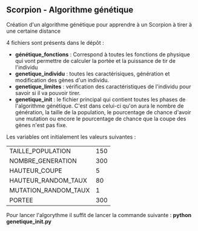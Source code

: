 <h2>Scorpion - Algorithme génétique</h2>
Création d'un algorithme génétique pour apprendre à un Scorpion à tirer à une certaine distance

<div>
<p>4 fichiers sont présents dans le dépôt : </p>
  <ul>
	<li><b>génétique_fonctions</b> : Correspond à toutes les fonctions de physique qui vont permettre de calculer la portée et la puissance de tir de l'individu</li>
	<li><b>genetique_individu</b> : toutes les caractérisiques, génération et modification des gènes d'un individu.</li>
	<li><b>genetique_limites</b> : vérification des caractéristiques de l'individu pour savoir si il va pouvoir tirer.</li>
	<li><b>genetique_init</b> : le fichier principal qui contient toutes les phases de l'algorithme génétique. C'est dans celui-ci qu'on aura le nombre de génération, la taille de la population, le pourcentage de chance d'avoir une mutation ou encore le pourcentage de chance que la coupe des gènes n'est pas fixe.</li>
    </ul>
</div>
  
Les variables ont initialement les valeurs suivantes : 
<table>
	<tr><td>TAILLE_POPULATION</td><td>150</td></tr>
	<tr><td>NOMBRE_GENERATION</td><td>300</td></tr>
	<tr><td>HAUTEUR_COUPE</td><td>5</td></tr>
	<tr><td>HAUTEUR_RANDOM_TAUX</td><td>80</td></tr>
	<tr><td>MUTATION_RANDOM_TAUX</td><td>1</td></tr>
	<tr><td>PORTEE</td><td>300</td></tr>
</table>

<div>
<p>Pour lancer l'algorythme il suffit de lancer la commande suivante : <b>python genetique_init.py</b>
<div>
